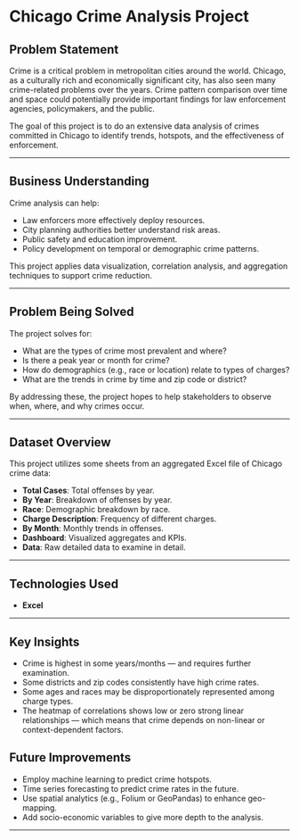 # Chicago Crime Analysis Project

## Problem Statement
Crime is a critical problem in metropolitan cities around the world. Chicago, as a culturally rich and economically significant city, has also seen many crime-related problems over the years. Crime pattern comparison over time and space could potentially provide important findings for law enforcement agencies, policymakers, and the public.

The goal of this project is to do an extensive data analysis of crimes committed in Chicago to identify trends, hotspots, and the effectiveness of enforcement.

---

##  Business Understanding

Crime analysis can help:
- Law enforcers more effectively deploy resources.
- City planning authorities better understand risk areas.
- Public safety and education improvement.
- Policy development on temporal or demographic crime patterns.

This project applies data visualization, correlation analysis, and aggregation techniques to support crime reduction.

---

## Problem Being Solved

The project solves for:
- What are the types of crime most prevalent and where?
- Is there a peak year or month for crime?
- How do demographics (e.g., race or location) relate to types of charges?
- What are the trends in crime by time and zip code or district?

By addressing these, the project hopes to help stakeholders to observe when, where, and why crimes occur.

---

## Dataset Overview

This project utilizes some sheets from an aggregated Excel file of Chicago crime data:

- **Total Cases**: Total offenses by year.
- **By Year**: Breakdown of offenses by year.
- **Race**: Demographic breakdown by race.
- **Charge Description**: Frequency of different charges.
- **By Month**: Monthly trends in offenses.
- **Dashboard**: Visualized aggregates and KPIs.
- **Data**: Raw detailed data to examine in detail.

---

## Technologies Used

- **Excel**

---

## Key Insights

- Crime is highest in some years/months — and requires further examination.
- Some districts and zip codes consistently have high crime rates.
- Some ages and races may be disproportionately represented among charge types.
- The heatmap of correlations shows low or zero strong linear relationships — which means that crime depends on non-linear or context-dependent factors.

## Future Improvements

- Employ machine learning to predict crime hotspots.
- Time series forecasting to predict crime rates in the future.
- Use spatial analytics (e.g., Folium or GeoPandas) to enhance geo-mapping.
- Add socio-economic variables to give more depth to the analysis.

---



